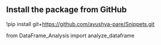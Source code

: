 ## Install the package from GitHub
!pip install git+https://github.com/ayushya-pare/Snippets.git

from DataFrame_Analysis import analyze_dataframe

